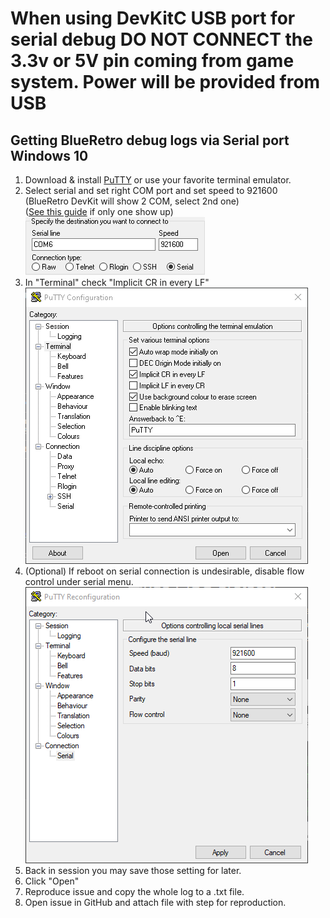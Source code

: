 # **When using DevKitC USB port for serial debug DO NOT CONNECT the 3.3v or 5V pin coming from game system. Power will be provided from USB**

## Getting BlueRetro debug logs via Serial port Windows 10
1. Download & install [PuTTY](https://www.chiark.greenend.org.uk/~sgtatham/putty/latest.html) or use your favorite terminal emulator.
2. Select serial and set right COM port and set speed to 921600\
   (BlueRetro DevKit will show 2 COM, select 2nd one)\
   ([See this guide](https://github.com/darthcloud/BlueRetro/wiki/Missing-2nd-COM-port-Win10-BlueRetro-DevKit-fix) if only one show up)\
![](img/putty_lRphcbP80S.png)
3. In "Terminal" check "Implicit CR in every LF"\
![](img/putty_rU4TrkHm7S.png)
4. (Optional) If reboot on serial connection is undesirable, disable flow control under serial menu.\
![](img/putty_dsuoK5lVJ7.png)
5. Back in session you may save those setting for later.
6. Click "Open"
7. Reproduce issue and copy the whole log to a .txt file.
8. Open issue in GitHub and attach file with step for reproduction.